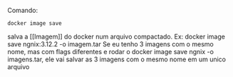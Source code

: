 Comando:
```
docker image save
``` 

salva a [[Imagem]] do docker num arquivo compactado. Ex: docker image save ngnix:3.12.2 -o imagem.tar
	Se eu tenho 3 imagens com o mesmo nome, mas com flags diferentes e rodar o docker image save ngnix -o imagens.tar, ele vai salvar as 3 imagens com o mesmo nome em um unico arquivo
